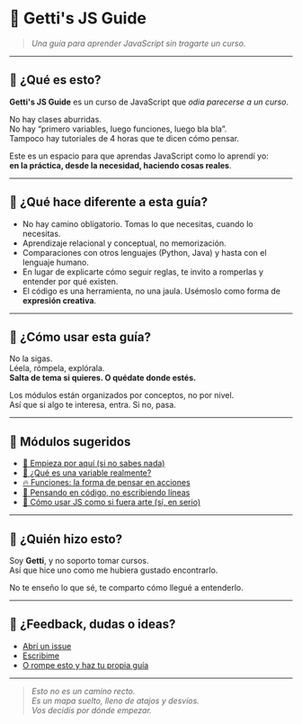 # 🧠 Getti's JS Guide

> _Una guía para aprender JavaScript sin tragarte un curso._

---

## 📣 ¿Qué es esto?

**Getti's JS Guide** es un curso de JavaScript que *odia parecerse a un curso*.

No hay clases aburridas.  
No hay “primero variables, luego funciones, luego bla bla”.  
Tampoco hay tutoriales de 4 horas que te dicen cómo pensar.

Este es un espacio para que aprendas JavaScript como lo aprendí yo:  
**en la práctica, desde la necesidad, haciendo cosas reales**.

---

## 🚧 ¿Qué hace diferente a esta guía?

- No hay camino obligatorio. Tomas lo que necesitas, cuando lo necesitas.
- Aprendizaje relacional y conceptual, no memorización.
- Comparaciones con otros lenguajes (Python, Java) y hasta con el lenguaje humano.
- En lugar de explicarte cómo seguir reglas, te invito a romperlas y entender por qué existen.
- El código es una herramienta, no una jaula. Usémoslo como forma de **expresión creativa**.

---

## 🧭 ¿Cómo usar esta guía?

No la sigas.  
Léela, rómpela, explórala.  
**Salta de tema si quieres. O quédate donde estés.**

Los módulos están organizados por conceptos, no por nivel.  
Así que si algo te interesa, entra. Si no, pasa.

---

## 🧱 Módulos sugeridos

- [🚀 Empieza por aquí (si no sabes nada)](modulos/modulo-01-intro/README.md)
- [🧩 ¿Qué es una variable realmente?](modulos/modulo-01-intro/leccion-01.md)
- [🔥 Funciones: la forma de pensar en acciones](modulos/modulo-02-funciones/README.md)
- [🧠 Pensando en código, no escribiendo líneas](modulos/modulo-03-logica/README.md)
- [🎨 Cómo usar JS como si fuera arte (sí, en serio)](modulos/modulo-04-expresion/README.md)

---

## 🤔 ¿Quién hizo esto?

Soy **Getti**, y no soporto tomar cursos.  
Así que hice uno como me hubiera gustado encontrarlo.

No te enseño lo que sé, te comparto cómo llegué a entenderlo.

---

## 💬 ¿Feedback, dudas o ideas?

- [Abrí un issue](https://github.com/tuusuario/tu-repo/issues)
- [Escribime](mailto:tuemail@example.com)
- [O rompe esto y haz tu propia guía](LICENSE.md)

---

> _Esto no es un camino recto.  
> Es un mapa suelto, lleno de atajos y desvíos.  
> Vos decidís por dónde empezar._

